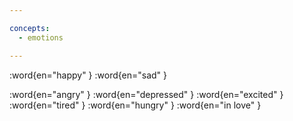 ```yaml
---

concepts:
  - emotions

---
```


:word{en="happy" }
:word{en="sad" }

:word{en="angry" }
:word{en="depressed" }
:word{en="excited" }
:word{en="tired" }
:word{en="hungry" }
:word{en="in love" }
